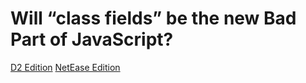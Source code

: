 # Will “class fields” be the new Bad Part of JavaScript?

[D2 Edition](slide)
[NetEase Edition](slide?netease)
